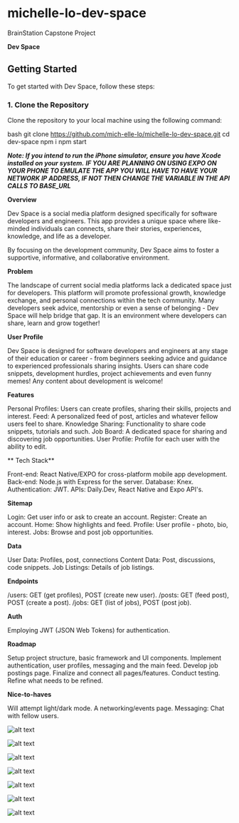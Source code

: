 # michelle-lo-dev-space

BrainStation Capstone Project

**Dev Space**

## Getting Started

To get started with Dev Space, follow these steps:

### 1. Clone the Repository

Clone the repository to your local machine using the following command:

bash
git clone https://github.com/mich-elle-lo/michelle-lo-dev-space.git
cd dev-space
npm i
npm start

**_Note: If you intend to run the iPhone simulator, ensure you have Xcode installed on your system._**
**_IF YOU ARE PLANNING ON USING EXPO ON YOUR PHONE TO EMULATE THE APP YOU WILL HAVE TO HAVE YOUR NETWORK IP ADDRESS, IF NOT THEN CHANGE THE VARIABLE IN THE API CALLS TO BASE_URL_**

**Overview**

Dev Space is a social media platform designed specifically for software developers and engineers. This app provides a unique space where like-minded individuals can connects, share their stories, experiences, knowledge, and life as a developer.

By focusing on the development community, Dev Space aims to foster a supportive, informative, and collaborative environment.

**Problem**

The landscape of current social media platforms lack a dedicated space just for developers. This platform will promote professional growth, knowledge exchange, and personal connections within the tech community. Many developers seek advice, mentorship or even a sense of belonging - Dev Space will help bridge that gap. It is an environment where developers can share, learn and grow together!

**User Profile**

Dev Space is designed for software developers and engineers at any stage of their education or career - from beginners seeking advice and guidance to experienced professionals sharing insights. Users can share code snippets, development hurdles, project achievements and even funny memes! Any content about development is welcome!

**Features**

Personal Profiles: Users can create profiles, sharing their skills, projects and interest.
Feed: A personalized feed of post, articles and whatever fellow users feel to share.
Knowledge Sharing: Functionality to share code snippets, tutorials and such.
Job Board: A dedicated space for sharing and discovering job opportunities.
User Profile: Profile for each user with the ability to edit.

** Tech Stack**

Front-end: React Native/EXPO for cross-platform mobile app development.
Back-end: Node.js with Express for the server.
Database: Knex.
Authentication: JWT.
APIs: Daily.Dev, React Native and Expo API's.

**Sitemap**

Login: Get user info or ask to create an account.
Register: Create an account.
Home: Show highlights and feed.
Profile: User profile - photo, bio, interest.
Jobs: Browse and post job opportunities.

**Data**

User Data: Profiles, post, connections
Content Data: Post, discussions, code snippets.
Job Listings: Details of job listings.

**Endpoints**

/users: GET (get profiles), POST (create new user).
/posts: GET (feed post), POST (create a post).
/jobs: GET (list of jobs), POST (post job).

**Auth**

Employing JWT (JSON Web Tokens) for authentication.

**Roadmap**

Setup project structure, basic framework and UI components.
Implement authentication, user profiles, messaging and the main feed.
Develop job postings page.
Finalize and connect all pages/features. Conduct testing. Refine what needs to be refined.

**Nice-to-haves**

Will attempt light/dark mode.
A networking/events page.
Messaging: Chat with fellow users.

![alt text](https://file%2B.vscode-resource.vscode-cdn.net/Users/michellelo/Desktop/BrainStation/michelle-lo-dev-space/Src/AppPhotos/Simulator%20Screenshot%20-%20iPhone%2015%20Pro%20-%202024-02-25%20at%2020.02.23.png?version%3D1708913745710)

![alt text](https://file%2B.vscode-resource.vscode-cdn.net/Users/michellelo/Desktop/BrainStation/michelle-lo-dev-space/Src/AppPhotos/Simulator%20Screenshot%20-%20iPhone%2015%20Pro%20-%202024-02-25%20at%2020.02.30.png?version%3D1708913697143)

![alt text](https://file%2B.vscode-resource.vscode-cdn.net/Users/michellelo/Desktop/BrainStation/michelle-lo-dev-space/Src/AppPhotos/Simulator%20Screenshot%20-%20iPhone%2015%20Pro%20-%202024-02-25%20at%2020.00.13.png?version%3D1708913763917)

![alt text](https://file%2B.vscode-resource.vscode-cdn.net/Users/michellelo/Desktop/BrainStation/michelle-lo-dev-space/Src/AppPhotos/Simulator%20Screenshot%20-%20iPhone%2015%20Pro%20-%202024-02-25%20at%2020.00.05.png?version%3D1708913783470)

![alt text](https://file%2B.vscode-resource.vscode-cdn.net/Users/michellelo/Desktop/BrainStation/michelle-lo-dev-space/Src/AppPhotos/Simulator%20Screenshot%20-%20iPhone%2015%20Pro%20-%202024-02-25%20at%2020.00.32.png?version%3D1708913737297)

![alt text](https://file%2B.vscode-resource.vscode-cdn.net/Users/michellelo/Desktop/BrainStation/michelle-lo-dev-space/Src/AppPhotos/Simulator%20Screenshot%20-%20iPhone%2015%20Pro%20-%202024-02-25%20at%2020.02.30.png?version%3D1708913798178)

![alt text](https://file%2B.vscode-resource.vscode-cdn.net/Users/michellelo/Desktop/BrainStation/michelle-lo-dev-space/Src/AppPhotos/Simulator%20Screenshot%20-%20iPhone%2015%20Pro%20-%202024-02-25%20at%2020.19.22.png?version%3D1708913809860)